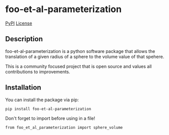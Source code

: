 # foo-et-al-parameterization

[PyPI](https://pypi.org/project/foo-et-al-parameterization/)
[License](https://github.com/aidangold/foo-et-al-parameterization/blob/master/LICENSE)

## Description

foo-et-al-parameterization is a python software package that allows the translation of a given radius of a sphere to the volume value of that spehere.

This is a community focused project that is open source and values all contributions to improvements.

## Installation

You can install the package via pip:

```bash
pip install foo-et-al-parameterization
```
Don't forget to import before using in a file!

```bash
from foo_et_al_parameterization import sphere_volume
```
